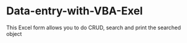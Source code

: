 # Data-entry-with-VBA-Exel
This Excel form allows you to do CRUD, search and print the searched object

